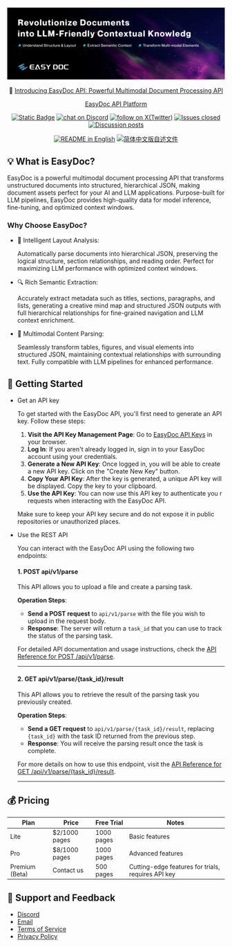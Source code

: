 ![cover-v5-optimized](/assets/readme_cover.png)

<p align="center">
  📌 <a href="https://easydoc.sh/">Introducing EasyDoc API: Powerful Multimodal Document Processing API</a>
</p>



<p align="center">
  <a href="https://platform.easydoc-ai.sh">EasyDoc API Platform</a> 
  <!-- ·
   <a href="https://easydoc-ai.sh">Documentation</a> -->
</p>

<p align="center">
    <a href="https://easydoc.sh" target="_blank">
        <img alt="Static Badge" src="https://img.shields.io/badge/product-F04438"></a>
    <a href="https://discord.gg/kMgjbHxm" target="_blank">
        <img src="https://img.shields.io/discord/1319201673201324032?logo=discord&labelColor=%20%235462eb&logoColor=%20%23f5f5f5&color=%20%235462eb"
            alt="chat on Discord"></a>
    <a href="https://twitter.com/intent/follow?screen_name=EasyDoc_AI" target="_blank">
        <img src="https://img.shields.io/twitter/follow/EasyDoc_AI?logo=X&color=%20%23f5f5f5"
            alt="follow on X(Twitter)"></a>
    <a href="https://github.com/easydoc-ai/easydoc" target="_blank">
        <img alt="Issues closed" src="https://img.shields.io/github/issues-search?query=repo%3Aeasydoc-ai%2Feasydoc%20is%3Aclosed&label=issues%20closed&labelColor=%20%237d89b0&color=%20%235d6b98"></a>
    <a href="https://github.com/easydoc-ai/easydoc/discussions/" target="_blank">
        <img alt="Discussion posts" src="https://img.shields.io/github/discussions/easydoc-ai/easydoc?labelColor=%20%239b8afb&color=%20%237a5af8"></a>
</p>

<p align="center">
  <a href="./README.md"><img alt="README in English" src="https://img.shields.io/badge/English-d9d9d9"></a>
  <a href="./README_CN.md"><img alt="简体中文版自述文件" src="https://img.shields.io/badge/简体中文-d9d9d9"></a>
</p>

## 💡 What is EasyDoc?

EasyDoc is a powerful multimodal document processing API that transforms unstructured documents into structured, hierarchical JSON, making document assets perfect for your AI and LLM applications. Purpose-built for LLM pipelines, EasyDoc provides high-quality data for model inference, fine-tuning, and optimized context windows.

### Why Choose EasyDoc?

- 📄 Intelligent Layout Analysis:

    Automatically parse documents into hierarchical JSON, preserving the logical structure, section relationships, and reading order. Perfect for maximizing LLM performance with optimized context windows.
- 🔍 Rich Semantic Extraction:

    Accurately extract metadata such as titles, sections, paragraphs, and lists, generating a creative mind map and structured JSON outputs with full hierarchical relationships for fine-grained navigation and LLM context enrichment.
- 🎨 Multimodal Content Parsing:

    Seamlessly transform tables, figures, and visual elements into structured JSON, maintaining contextual relationships with surrounding text. Fully compatible with LLM pipelines for enhanced performance.


## 🚀 Getting Started

- Get an API key

  To get started with the EasyDoc API, you'll first need to generate an API key. Follow these steps:

  1. **Visit the API Key Management Page**:
     Go to [EasyDoc API Keys](https://platform.easydoc.sh/api-keys) in your browser.
  2. **Log In**:
     If you aren't already logged in, sign in to your EasyDoc account using your credentials.
  3. **Generate a New API Key**:
     Once logged in, you will be able to create a new API key. Click on the "Create New Key" button.
  4. **Copy Your API Key**:
     After the key is generated, a unique API key will be displayed. Copy the key to your clipboard.
  5. **Use the API Key**:
     You can now use this API key to authenticate you
     r requests when interacting with the EasyDoc API.

  Make sure to keep your API key secure and do not expose it in public repositories or unauthorized places.

- Use the REST API
  
  You can interact with the EasyDoc API using the following two endpoints:

   #### 1. **POST api/v1/parse**  
   This API allows you to upload a file and create a parsing task. 

   **Operation Steps**:
   - **Send a POST request** to `api/v1/parse` with the file you wish to   upload in the request body.
   - **Response**: The server will return a `task_id` that you can use to  track the status of the parsing task.

   For detailed API documentation and usage instructions, check the [API Reference for POST /api/v1/parse](/docs/api-reference/parse.md).

   ---

   #### 2. **GET api/v1/parse/{task_id}/result**  
   This API allows you to retrieve the result of the parsing task you previously created.

   **Operation Steps**:
   - **Send a GET request** to `api/v1/parse/{task_id}/result`, replacing  `{task_id}` with the task ID returned from the previous step.
   - **Response**: You will receive the parsing result once the task is complete.

   For more details on how to use this endpoint, visit the [API Reference for GET /api/v1/parse/{task_id}/result](/docs/api-reference/parse_result.md).

   --- 

## 💰 Pricing

| Plan           | Price           | Free Trial  | Notes                                           |
|----------------|-----------------|-------------|------------------------------------------------|
| Lite           | $2/1000 pages  | 1000 pages  | Basic features                                 |
| Pro            | $8/1000 pages  | 1000 pages  | Advanced features                              |
| Premium (Beta) | Contact us      | 500 pages   | Cutting-edge features for trials, requires API key |


## 💬 Support and Feedback
- [Discord](https://discord.gg/kMgjbHxm)
- [Email](cooperate@easylink-ai.com)
- [Terms of Service](https://easydoc.sh/terms)
- [Privacy Policy](https://easydoc.sh/privacy)
